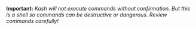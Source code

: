 **Important:** *Kash will not execute commands without confirmation.
But this is a shell so commands can be destructive or dangerous.
Review commands carefully!*

